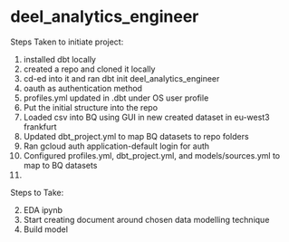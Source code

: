 # deel_analytics_engineer

Steps Taken to initiate project:
1. installed dbt locally
2. created a repo and cloned it locally
3. cd-ed into it and ran dbt init deel_analytics_engineer
4. oauth as authentication method
5. profiles.yml updated in .dbt under OS user profile
6. Put the initial structure into the repo
7. Loaded csv into BQ using GUI in new created dataset in eu-west3 frankfurt
8. Updated dbt_project.yml to map BQ datasets to repo folders
9. Ran gcloud auth application-default login for auth
10. Configured profiles.yml, dbt_project.yml, and models/sources.yml to map to BQ datasets
11. 

Steps to Take:

2. EDA ipynb
3. Start creating document around chosen data modelling technique
4. Build model